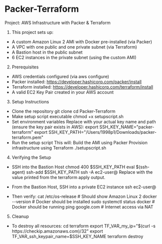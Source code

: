 # Packer-Terraform
Project: AWS Infrastructure with Packer & Terraform

1. This project sets up:

- A custom Amazon Linux 2 AMI with Docker pre-installed (via Packer)
- A VPC with one public and one private subnet (via Terraform)
- A Bastion host in the public subnet
- 6 EC2 instances in the private subnet (using the custom AMI)

2. Prerequisites

- AWS credentials configured (via aws configure)
- Packer installed: https://developer.hashicorp.com/packer/install
- Terraform installed: https://developer.hashicorp.com/terraform/install
- A valid EC2 Key Pair created in your AWS account

3. Setup Instructions
- Clone the repository
  git clone <your-repo-url>
  cd Packer-Terraform
- Make setup script executable
  chmod +x setupscript.sh
- Set environment variables
  Replace with your actual key name and path (ensure the key pair exists in AWS):
  export SSH_KEY_NAME="packer-terraform"
  export SSH_KEY_PATH="/Users/1998p1/Downloads/packer-terraform.pem"
- Run the setup script
  This will:
  Build the AMI using Packer
  Provision infrastructure using Terraform
  ./setupscript.sh

4. Verifying the Setup
- SSH into the Bastion Host
  chmod 400 $SSH_KEY_PATH
  eval $(ssh-agent)
  ssh-add $SSH_KEY_PATH
  ssh -A ec2-user@<bastion-public-ip>
  Replace <bastion-public-ip> with the value printed from the terraform apply output.

- From the Bastion Host, SSH into a private EC2 instance
  ssh ec2-user@<private-ec2-ip>
- Then verify:
  cat /etc/os-release          # Should show Amazon Linux 2
  docker --version             # Docker should be installed
  sudo systemctl status docker # Docker should be running
  ping google.com              # Internet access via NAT

5. Cleanup
- To destroy all resources:
  cd terraform
  export TF_VAR_my_ip="$(curl -s https://checkip.amazonaws.com)/32"
  export TF_VAR_ssh_keypair_name=$SSH_KEY_NAME
  terraform destroy

